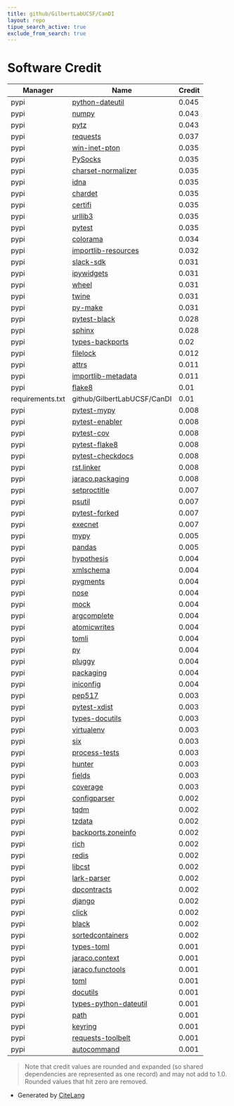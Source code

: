 ```yaml
---
title: github/GilbertLabUCSF/CanDI
layout: repo
tipue_search_active: true
exclude_from_search: true
---
```

# Software Credit

|Manager|Name|Credit|
|-------|----|------|
|pypi|[python-dateutil](https://github.com/dateutil/dateutil)|0.045|
|pypi|[numpy](https://www.numpy.org)|0.043|
|pypi|[pytz](http://pythonhosted.org/pytz)|0.043|
|pypi|[requests](https://requests.readthedocs.io)|0.037|
|pypi|[win-inet-pton](https://pypi.org/project/win-inet-pton)|0.035|
|pypi|[PySocks](https://pypi.org/project/PySocks)|0.035|
|pypi|[charset-normalizer](https://pypi.org/project/charset-normalizer)|0.035|
|pypi|[idna](https://pypi.org/project/idna)|0.035|
|pypi|[chardet](https://pypi.org/project/chardet)|0.035|
|pypi|[certifi](https://pypi.org/project/certifi)|0.035|
|pypi|[urllib3](https://pypi.org/project/urllib3)|0.035|
|pypi|[pytest](https://docs.pytest.org/en/latest/)|0.035|
|pypi|[colorama](https://pypi.org/project/colorama)|0.034|
|pypi|[importlib-resources](https://pypi.org/project/importlib-resources)|0.032|
|pypi|[slack-sdk](https://pypi.org/project/slack-sdk)|0.031|
|pypi|[ipywidgets](https://pypi.org/project/ipywidgets)|0.031|
|pypi|[wheel](https://pypi.org/project/wheel)|0.031|
|pypi|[twine](https://pypi.org/project/twine)|0.031|
|pypi|[py-make](https://pypi.org/project/py-make)|0.031|
|pypi|[pytest-black](https://github.com/shopkeep/pytest-black)|0.028|
|pypi|[sphinx](https://www.sphinx-doc.org/)|0.028|
|pypi|[types-backports](https://github.com/python/typeshed)|0.02|
|pypi|[filelock](https://pypi.org/project/filelock)|0.012|
|pypi|[attrs](https://pypi.org/project/attrs)|0.011|
|pypi|[importlib-metadata](https://pypi.org/project/importlib-metadata)|0.011|
|pypi|[flake8](https://pypi.org/project/flake8)|0.01|
|requirements.txt|github/GilbertLabUCSF/CanDI|0.01|
|pypi|[pytest-mypy](https://github.com/dbader/pytest-mypy)|0.008|
|pypi|[pytest-enabler](https://github.com/jaraco/pytest-enabler)|0.008|
|pypi|[pytest-cov](https://github.com/pytest-dev/pytest-cov)|0.008|
|pypi|[pytest-flake8](https://github.com/tholo/pytest-flake8)|0.008|
|pypi|[pytest-checkdocs](https://github.com/jaraco/pytest-checkdocs)|0.008|
|pypi|[rst.linker](https://github.com/jaraco/rst.linker)|0.008|
|pypi|[jaraco.packaging](https://github.com/jaraco/jaraco.packaging)|0.008|
|pypi|[setproctitle](https://pypi.org/project/setproctitle)|0.007|
|pypi|[psutil](https://pypi.org/project/psutil)|0.007|
|pypi|[pytest-forked](https://pypi.org/project/pytest-forked)|0.007|
|pypi|[execnet](https://pypi.org/project/execnet)|0.007|
|pypi|[mypy](https://pypi.org/project/mypy)|0.005|
|pypi|[pandas](https://pandas.pydata.org)|0.005|
|pypi|[hypothesis](https://hypothesis.works)|0.004|
|pypi|[xmlschema](https://pypi.org/project/xmlschema)|0.004|
|pypi|[pygments](https://pypi.org/project/pygments)|0.004|
|pypi|[nose](https://pypi.org/project/nose)|0.004|
|pypi|[mock](https://pypi.org/project/mock)|0.004|
|pypi|[argcomplete](https://pypi.org/project/argcomplete)|0.004|
|pypi|[atomicwrites](https://pypi.org/project/atomicwrites)|0.004|
|pypi|[tomli](https://pypi.org/project/tomli)|0.004|
|pypi|[py](https://pypi.org/project/py)|0.004|
|pypi|[pluggy](https://pypi.org/project/pluggy)|0.004|
|pypi|[packaging](https://pypi.org/project/packaging)|0.004|
|pypi|[iniconfig](https://pypi.org/project/iniconfig)|0.004|
|pypi|[pep517](https://pypi.org/project/pep517)|0.003|
|pypi|[pytest-xdist](https://github.com/pytest-dev/pytest-xdist)|0.003|
|pypi|[types-docutils](https://pypi.org/project/types-docutils)|0.003|
|pypi|[virtualenv](https://pypi.org/project/virtualenv)|0.003|
|pypi|[six](https://pypi.org/project/six)|0.003|
|pypi|[process-tests](https://pypi.org/project/process-tests)|0.003|
|pypi|[hunter](https://pypi.org/project/hunter)|0.003|
|pypi|[fields](https://pypi.org/project/fields)|0.003|
|pypi|[coverage](https://pypi.org/project/coverage)|0.003|
|pypi|[configparser](https://github.com/jaraco/configparser/)|0.002|
|pypi|[tqdm](https://tqdm.github.io)|0.002|
|pypi|[tzdata](https://pypi.org/project/tzdata)|0.002|
|pypi|[backports.zoneinfo](https://pypi.org/project/backports.zoneinfo)|0.002|
|pypi|[rich](https://pypi.org/project/rich)|0.002|
|pypi|[redis](https://pypi.org/project/redis)|0.002|
|pypi|[libcst](https://pypi.org/project/libcst)|0.002|
|pypi|[lark-parser](https://pypi.org/project/lark-parser)|0.002|
|pypi|[dpcontracts](https://pypi.org/project/dpcontracts)|0.002|
|pypi|[django](https://pypi.org/project/django)|0.002|
|pypi|[click](https://pypi.org/project/click)|0.002|
|pypi|[black](https://pypi.org/project/black)|0.002|
|pypi|[sortedcontainers](https://pypi.org/project/sortedcontainers)|0.002|
|pypi|[types-toml](https://pypi.org/project/types-toml)|0.001|
|pypi|[jaraco.context](https://pypi.org/project/jaraco.context)|0.001|
|pypi|[jaraco.functools](https://pypi.org/project/jaraco.functools)|0.001|
|pypi|[toml](https://pypi.org/project/toml)|0.001|
|pypi|[docutils](https://pypi.org/project/docutils)|0.001|
|pypi|[types-python-dateutil](https://pypi.org/project/types-python-dateutil)|0.001|
|pypi|[path](https://pypi.org/project/path)|0.001|
|pypi|[keyring](https://pypi.org/project/keyring)|0.001|
|pypi|[requests-toolbelt](https://pypi.org/project/requests-toolbelt)|0.001|
|pypi|[autocommand](https://pypi.org/project/autocommand)|0.001|


> Note that credit values are rounded and expanded (so shared dependencies are represented as one record) and may not add to 1.0. Rounded values that hit zero are removed.


- Generated by [CiteLang](https://github.com/vsoch/citelang)
